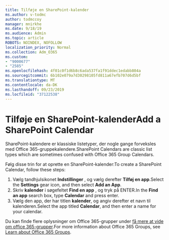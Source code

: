 ```yaml
---
title: Tilføje en SharePoint-kalender
ms.author: v-todmc
author: todmccoy
manager: mnirkhe
ms.date: 9/18/19
ms.audience: Admin
ms.topic: article
ROBOTS: NOINDEX, NOFOLLOW
localization_priority: Normal
ms.collection: Adm_O365
ms.custom:
- "9000677"
- "2585"
ms.openlocfilehash: 4f01c0f1d6b8c6ada537fa1f91ddec1edabb804a
ms.sourcegitcommit: 6b102e079a7d30298105fd811a67efb707d6d5bf
ms.translationtype: MT
ms.contentlocale: da-DK
ms.lasthandoff: 09/23/2019
ms.locfileid: "37122538"
---
```

# <a name="add-a-sharepoint-calendar"></a><span data-ttu-id="5eeb6-102">Tilføje en SharePoint-kalender</span><span class="sxs-lookup"><span data-stu-id="5eeb6-102">Add a SharePoint Calendar</span></span>

<span data-ttu-id="5eeb6-103">SharePoint-kalendere er klassiske listetyper, der nogle gange forveksles med Office 365-gruppekalendere.</span><span class="sxs-lookup"><span data-stu-id="5eeb6-103">SharePoint Calendars are classic list types which are sometimes confused with Office 365 Group Calendars.</span></span>
 
<span data-ttu-id="5eeb6-104">Følg disse trin for at oprette en SharePoint-kalender:</span><span class="sxs-lookup"><span data-stu-id="5eeb6-104">To create a SharePoint Calendar, follow these steps:</span></span>
 
1.  <span data-ttu-id="5eeb6-105">Vælg tandhjulsikonet **Indstillinger** , og vælg derefter **Tilføj en app**.</span><span class="sxs-lookup"><span data-stu-id="5eeb6-105">Select the **Settings** gear icon, and then select **Add an App**.</span></span>
2.  <span data-ttu-id="5eeb6-106">Skriv **kalender** i søgefeltet **Find en app** , og tryk på ENTER.</span><span class="sxs-lookup"><span data-stu-id="5eeb6-106">In the **Find an app** search box, type **Calendar** and press enter.</span></span>
3.  <span data-ttu-id="5eeb6-107">Vælg den app, der har titlen **kalender**, og angiv derefter et navn til kalenderen.</span><span class="sxs-lookup"><span data-stu-id="5eeb6-107">Select the app titled **Calendar**, and then enter a name for your calendar.</span></span>

<span data-ttu-id="5eeb6-108">Du kan finde flere oplysninger om Office 365-grupper under [få mere at vide om office 365-grupper](https://support.office.com/article/Learn-about-Office-365-groups-b565caa1-5c40-40ef-9915-60fdb2d97fa2).</span><span class="sxs-lookup"><span data-stu-id="5eeb6-108">For more information about Office 365 Groups, see [Learn about Office 365 Groups](https://support.office.com/article/Learn-about-Office-365-groups-b565caa1-5c40-40ef-9915-60fdb2d97fa2).</span></span>

